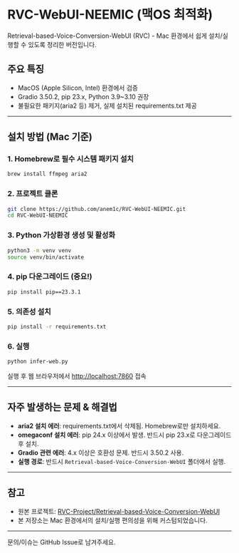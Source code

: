 # RVC-WebUI-NEEMIC (맥OS 최적화)

Retrieval-based-Voice-Conversion-WebUI (RVC) - Mac 환경에서 쉽게 설치/실행할 수 있도록 정리한 버전입니다.

## 주요 특징
- MacOS (Apple Silicon, Intel) 환경에서 검증
- Gradio 3.50.2, pip 23.x, Python 3.9~3.10 권장
- 불필요한 패키지(aria2 등) 제거, 실제 설치된 requirements.txt 제공

---

## 설치 방법 (Mac 기준)

### 1. Homebrew로 필수 시스템 패키지 설치
```bash
brew install ffmpeg aria2
```

### 2. 프로젝트 클론
```bash
git clone https://github.com/anem1c/RVC-WebUI-NEEMIC.git
cd RVC-WebUI-NEEMIC
```

### 3. Python 가상환경 생성 및 활성화
```bash
python3 -m venv venv
source venv/bin/activate
```

### 4. pip 다운그레이드 (중요!)
```bash
pip install pip==23.3.1
```

### 5. 의존성 설치
```bash
pip install -r requirements.txt
```

### 6. 실행
```bash
python infer-web.py
```

실행 후 웹 브라우저에서 [http://localhost:7860](http://localhost:7860) 접속

---

## 자주 발생하는 문제 & 해결법

- **aria2 설치 에러**: requirements.txt에서 삭제됨. Homebrew로만 설치하세요.
- **omegaconf 설치 에러**: pip 24.x 이상에서 발생. 반드시 pip 23.x로 다운그레이드 후 설치.
- **Gradio 관련 에러**: 4.x 이상은 호환성 문제. 반드시 3.50.2 사용.
- **실행 경로**: 반드시 `Retrieval-based-Voice-Conversion-WebUI` 폴더에서 실행.

---

## 참고
- 원본 프로젝트: [RVC-Project/Retrieval-based-Voice-Conversion-WebUI](https://github.com/RVC-Project/Retrieval-based-Voice-Conversion-WebUI)
- 본 저장소는 Mac 환경에서의 설치/실행 편의성을 위해 커스텀되었습니다.

---

문의/이슈는 GitHub Issue로 남겨주세요. 